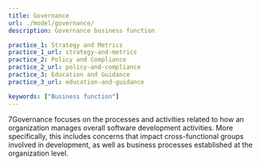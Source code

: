 ```yaml
---
title: Governance
url: ./model/governance/
description: Governance business function

practice_1: Strategy and Metrics
practice_1_url: strategy-and-metrics
practice_2: Policy and Compliance
practice_2_url: policy-and-compliance
practice_3: Education and Guidance
practice_3_url: education-and-guidance

keywords: ["Business function"]
---
```


7Governance focuses on the processes and activities related to how an organization manages overall software development activities. More specifically, this includes concerns that impact cross-functional groups involved in development, as well as business processes established at the organization level.

